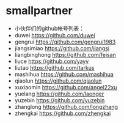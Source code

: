smallpartner
============


 * 小伙伴们的github帐号列表：
  * duwei https://github.com/duwei
  * gengrui https://github.com/gengrui1983
  * jiangsimiao https://github.com/jiangsi
  * liangbinghong https://github.com/feisan
  * liuce https://github.com/yayv
  * liutao https://github.com/tarkus
  * mashihua https://github.com/mashihua
  * qiaolun https://github.com/qiaolun
  * xuxiaomin https://github.com/angel22xu
  * yuelang https://github.com/laonger
  * yuzebin https://github.com/yuzebin
  * zhanglong https://github.com/longzhang
  * zhengkai https://github.com/zhengkai

